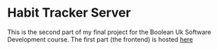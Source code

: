 # Habit Tracker Server
This is the second part of my final project for the Boolean Uk Software Development course.
The first part (the frontend) is hosted [here](https://github.com/ample-samples/habit-tracker)
